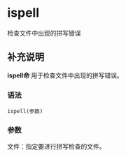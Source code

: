 ispell
===

检查文件中出现的拼写错误

## 补充说明

**ispell命** 用于检查文件中出现的拼写错误。

### 语法  

```
ispell(参数)
```

### 参数  

文件：指定要进行拼写检查的文件。